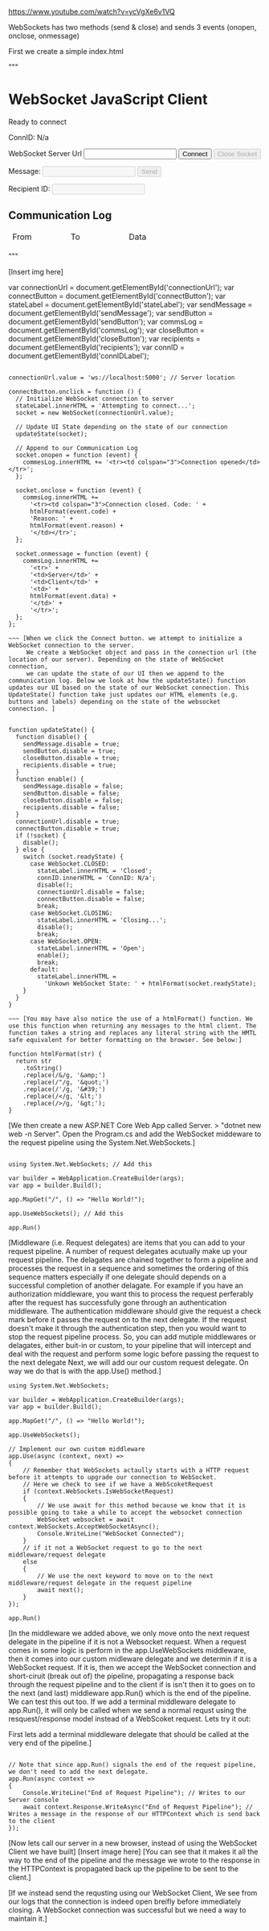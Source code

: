 https://www.youtube.com/watch?v=ycVgXe6v1VQ

WebSockets has two methods (send & close) and sends 3 events (onopen, onclose, onmessage)

First we create a simple index.html

"""

<!DOCTYPE html>
<html>
  <head>
    <meta charset="utf-8" />
    <title>WebSocket JavaScript Client</title>
  </head>
  <body>
    <h1>WebSocket JavaScript Client</h1>
    <p id="stateLebel">Ready to connect</p>
    <p id="connIDLabel">ConnID: N/a</p>
    <div>
      <label for="connectionUrl">WebSocket Server Url</label>
      <input id="connectionUrl" />
      <button id="connectButton" type="submit">Connect</button>
      <button id="closeButton" disabled>Close Socket</button>
    </div>
    <p></p>
    <div>
      <label for="sendMessage">Message:</label>
      <input id="sendMessage" disabled />
      <button id="sendButton" type="submit" disabled>Send</button>
    </div>
    <p></p>
    <div>
      <label for="recipients">Recipient ID:</label>
      <input id="recipients" disabled />
    </div>
    <p></p>
    <h2>Communication Log</h2>
    <table style="width: 800px">
      <thead>
        <tr>
          <td style="width: 100px">From</td>
          <td style="width: 100px">To</td>
          <td>Data</td>
        </tr>
      </thead>
      <tbody id="commsLog"></tbody>
    </table>
  </body>
</html>
"""

[Insert img here]

var connectionUrl = document.getElementById('connectionUrl');
var connectButton = document.getElementById('connectButton');
var stateLabel = document.getElementById('stateLabel');
var sendMessage = document.getElementById('sendMessage');
var sendButton = document.getElementById('sendButton');
var commsLog = document.getElementById('commsLog');
var closeButton = document.getElementById('closeButton');
var recipients = document.getElementById('recipients');
var connID = document.getElementById('connIDLabel');

```[Setting up these JS object from the HTML DOM]

connectionUrl.value = 'ws://localhost:5000'; // Server location

connectButton.onclick = function () {
  // Initialize WebSocket connection to server
  stateLabel.innerHTML = 'Attempting to connect...';
  socket = new WebSocket(connectionUrl.value);

  // Update UI State depending on the state of our connection
  updateState(socket);

  // Append to our Communication Log
  socket.onopen = function (event) {
    commesLog.innerHTML += '<tr><td colspan="3">Connection opened</td></tr>';
  };

  socket.onclose = function (event) {
    commsLog.innerHTML +=
      '<tr><td colspan="3">Connection closed. Code: ' +
      htmlFormat(event.code) +
      'Reason: ' +
      htmlFormat(event.reason) +
      '</td></tr>';
  };

  socket.onmessage = function (event) {
    commsLog.innerHTML +=
      '<tr>' +
      '<td>Server</td>' +
      '<td>Client</td>' +
      '<td>' +
      htmlFormat(event.data) +
      '</td>' +
      '</tr>';
  };
};

~~~ [When we click the Connect button. we attempt to initialize a WebSocket connection to the server.
     We create a WebSocket object and pass in the connection url (the location of our server). Depending on the state of WebSocket connection,
     we can update the state of our UI then we append to the communication log. Below we look at how the updateState() function updates our UI based on the state of our WebSocket connection. This UpdateState() function take just updates our HTML elements (e.g. buttons and labels) depending on the state of the websocket connection. ]


function updateState() {
  function disable() {
    sendMessage.disable = true;
    sendButton.disable = true;
    closeButton.disable = true;
    recipients.disable = true;
  }
  function enable() {
    sendMessage.disable = false;
    sendButton.disable = false;
    closeButton.disable = false;
    recipients.disable = false;
  }
  connectionUrl.disable = true;
  connectButton.disable = true;
  if (!socket) {
    disable();
  } else {
    switch (socket.readyState) {
      case WebSocket.CLOSED:
        stateLabel.innerHTML = 'Closed';
        connID.innerHTML = 'ConnID: N/a';
        disable();
        connectionUrl.disable = false;
        connectButton.disable = false;
        break;
      case WebSocket.CLOSING:
        stateLabel.innerHTML = 'Closing...';
        disable();
        break;
      case WebSocket.OPEN:
        stateLabel.innerHTML = 'Open';
        enable();
        break;
      default:
        stateLabel.innerHTML =
          'Unkown WebSocket State: ' + htmlFormat(socket.readyState);
    }
  }
}

~~~ [You may have also notice the use of a htmlFormat() function. We use this function when returning any messages to the html client. The function takes a string and replaces any literal string with the HMTL safe equivalent for better formatting on the browser. See below:]

function htmlFormat(str) {
  return str
    .toString()
    .replace(/&/g, '&amp;')
    .replace(/"/g, '&quot;')
    .replace(/'/g, '&#39;')
    .replace(/</g, '&lt;')
    .replace(/>/g, '&gt;');
}

```

[We then create a new ASP.NET Core Web App called Server. > "dotnet new web -n Server".
Open the Program.cs and add the WebSocket middeware to the request pipeline using the System.Net.WebSockets.]

```

using System.Net.WebSockets; // Add this

var builder = WebApplication.CreateBuilder(args);
var app = builder.Build();

app.MapGet("/", () => "Hello World!");

app.UseWebSockets(); // Add this

app.Run()

```

[Middleware (i.e. Request delegates) are items that you can add to your request pipeline.
A number of request delegates acutually make up your request pipeline. The delagates are chained together to form a pipeline and processes the request in a sequence and sometimes the ordering of this sequence matters especially if one delegate should depends on a successful completion of another delagate.
For example if you have an authorization middleware, you want this to process the request perferably after the request has successfully gone through an authentication middleware. The authentication middleware should give the request a check mark before it passes the request on to the next delegate. If the request doesn't make it through the authentication step, then you would want to stop the request pipeline process.
So, you can add mutiple middlewares or delagates, either buit-in or custom, to your pipeline that will intercept and deal with the request and perform some logic before passing the request to the next delegate
Next, we will add our our custom request delegate. On way we do that is with the app.Use() method.]

```
using System.Net.WebSockets;

var builder = WebApplication.CreateBuilder(args);
var app = builder.Build();

app.MapGet("/", () => "Hello World!");

app.UseWebSockets();

// Implement our own custom middleware
app.Use(async (context, next) =>
{
	// Remember that WebSockets actaully starts with a HTTP request before it attempts to upgrade our connection to WebSocket.
	// Here we check to see if we have a WebScoketRequest
	if (context.WebSockets.IsWebSocketRequest)
	{
		// We use await for this method because we know that it is possible going to take a while to accept the websocket connection
		WebSocket websocket = await context.WebSockets.AcceptWebSocketAsync();
		Console.WriteLine("WebSocket Connected");
	}
	// if it not a WebSocket request to go to the next middleware/request delegate
	else
	{
		// We use the next keyword to move on to the next middleware/request delegate in the request pipeline
		await next();
	}
});

app.Run()

```

[In the middleware we added above, we only move onto the next request delegate in the pipeline if it is not a Websocket request.
When a request comes in some logic is perform in the app.UseWebSockets middleware,
then it comes into our custom midleware delegate and we determin if it is a WebSocket request. If it is, then we accept the WebSocket connection and short-ciruit (break out of) the pipeline, propagating a response back through the request pipeline and to the client
if is isn't then it to goes on to the next (and last) middleware app.Run() which is the end of the pipeline.
We can test this out too. If we add a terminal middleware delegate to app.Run(), it will only be called when we send a normal requst using the resquest/response model instead of a WebScoket request. Lets try it out:

First lets add a terminal middleware delegate that should be called at the very end of the pipeline.]

```

// Note that since app.Run() signals the end of the request pipeline, we don't need to add the next delegate.
app.Run(async context =>
{
	Console.WriteLine("End of Request Pipeline"); // Writes to our Server console
	await context.Response.WriteAsync("End of Request Pipeline"); // Writes a message in the response of our HTTPContext which is send back to the client
});

```

[Now lets call our server in a new browser, instead of using the WebSocket Client we have built]
[Insert image here]
[You can see that it makes it all the way to the end of the pipeline and the message we wrote to the response in the HTTPContext is propagated back up the pipeline to be sent to the client.]

[If we instead send the requsting using our WebSocket Client, We see from our logs that the connection is indeed open breifly before immediately closing. A WebSocket connection was successful but we need a way to maintain it.]

